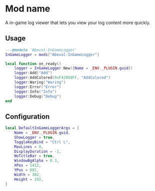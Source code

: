 # Mod name

A in-game log viewer that lets you view your log content more quickly.

## Usage

```lua
---@module 'Abevol-InGameLogger'
InGameLogger = mods["Abevol-InGameLogger"]

local function on_ready()
    logger = InGameLogger.New({Name = _ENV._PLUGIN.guid})
    logger:Add("Add")
    logger:AddColored(0xF42069FF, "AddColored")
    logger:Waring("Waring")
    logger:Error("Error")
    logger:Info("Info")
    logger:Debug("Debug")
end
```

## Configuration

```lua
local DefaultInGameLoggerArgs = {
    Name = _ENV._PLUGIN.guid,
    ShowLogger = true,
    ToggleKeyBind = "Ctrl L",
    MaxLines = 8,
    DisplayDuration = -1,
    NoTitleBar = true,
    WindowBgAlpha = 0.3,
    XPos = 1412,
    YPos = 882,
    Width = 382,
    Height = 192,
}
```
